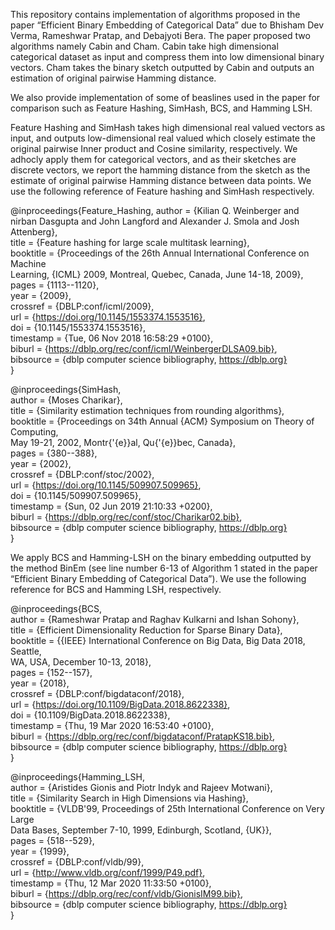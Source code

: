 This repository contains implementation of algorithms proposed in the paper “Efficient Binary Embedding of Categorical Data” due to  Bhisham Dev Verma, Rameshwar Pratap, and Debajyoti Bera. The paper proposed two algorithms namely Cabin and Cham. Cabin take high dimensional categorical dataset as input and compress them into low dimensional binary vectors. Cham takes the binary sketch outputted by Cabin and outputs an estimation of original pairwise Hamming distance. 

We also provide implementation of  some of beaslines used in the paper for comparison such as Feature Hashing, SimHash, BCS, and Hamming LSH. 

Feature Hashing and SimHash takes high dimensional real valued vectors as input, and outputs low-dimensional real valued which closely estimate the original pairwise Inner product and Cosine similarity, respectively. We adhocly apply them for categorical vectors, and as their sketches are discrete vectors, we report the hamming distance from the sketch as the estimate of original pairwise Hamming distance between data points. We use the following reference of Feature hashing and SimHash respectively. 


@inproceedings{Feature_Hashing,
	author    = {Kilian Q. Weinberger and nirban Dasgupta and John Langford and Alexander J. Smola and Josh Attenberg},          
    title     = {Feature hashing for large scale multitask learning},  
    booktitle = {Proceedings of the 26th Annual International Conference on Machine    
               Learning, {ICML} 2009, Montreal, Quebec, Canada, June 14-18, 2009},     
    pages     = {1113--1120},          
    year      = {2009},          
    crossref  = {DBLP:conf/icml/2009},   
    url       = {https://doi.org/10.1145/1553374.1553516},  
    doi       = {10.1145/1553374.1553516},       
    timestamp = {Tue, 06 Nov 2018 16:58:29 +0100},     
    biburl    = {https://dblp.org/rec/conf/icml/WeinbergerDLSA09.bib},   
    bibsource = {dblp computer science bibliography, https://dblp.org}       
}


@inproceedings{SimHash,   
 author    = {Moses Charikar},   
  title     = {Similarity estimation techniques from rounding algorithms},  
  booktitle = {Proceedings on 34th Annual {ACM} Symposium on Theory of Computing,  
               May 19-21, 2002, Montr{\'{e}}al, Qu{\'{e}}bec, Canada},  
  pages     = {380--388},  
  year      = {2002},  
  crossref  = {DBLP:conf/stoc/2002},  
  url       = {https://doi.org/10.1145/509907.509965},  
  doi       = {10.1145/509907.509965},  
  timestamp = {Sun, 02 Jun 2019 21:10:33 +0200},  
  biburl    = {https://dblp.org/rec/conf/stoc/Charikar02.bib},  
  bibsource = {dblp computer science bibliography, https://dblp.org}  
}


We apply BCS and Hamming-LSH on the binary embedding outputted by the method BinEm (see line number 6-13 of Algorithm 1 stated in the paper “Efficient Binary Embedding of Categorical Data”). We use the following reference for BCS and Hamming LSH, respectively. 

@inproceedings{BCS,  
  author    = {Rameshwar Pratap and Raghav Kulkarni and Ishan Sohony},  
  title     = {Efficient Dimensionality Reduction for Sparse Binary Data},  
  booktitle = {{IEEE} International Conference on Big Data, Big Data 2018, Seattle,  
               WA, USA, December 10-13, 2018},  
  pages     = {152--157},  
  year      = {2018},  
  crossref  = {DBLP:conf/bigdataconf/2018},  
  url       = {https://doi.org/10.1109/BigData.2018.8622338},  
  doi       = {10.1109/BigData.2018.8622338},  
  timestamp = {Thu, 19 Mar 2020 16:53:40 +0100},  
  biburl    = {https://dblp.org/rec/conf/bigdataconf/PratapKS18.bib},  
  bibsource = {dblp computer science bibliography, https://dblp.org}  
}

@inproceedings{Hamming_LSH,  
  author    = {Aristides Gionis and Piotr Indyk and Rajeev Motwani},  
  title     = {Similarity Search in High Dimensions via Hashing},  
  booktitle = {VLDB'99, Proceedings of 25th International Conference on Very Large  
               Data Bases, September 7-10, 1999, Edinburgh, Scotland, {UK}},  
  pages     = {518--529},  
  year      = {1999},  
  crossref  = {DBLP:conf/vldb/99},  
  url       = {http://www.vldb.org/conf/1999/P49.pdf},  
  timestamp = {Thu, 12 Mar 2020 11:33:50 +0100},  
  biburl    = {https://dblp.org/rec/conf/vldb/GionisIM99.bib},  
  bibsource = {dblp computer science bibliography, https://dblp.org}  
}
